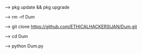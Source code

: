 --> pkg update && pkg upgrade

--> rm -rf Dum

--> git clone https://github.com/ETHICALHACKERSIJAN/Dum.git

--> cd Dum

--> python Dum.py
